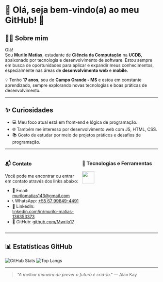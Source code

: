 # 👋 Olá, seja bem-vindo(a) ao meu GitHub! 🌱

## 🧑‍💻 Sobre mim

Olá!  
Sou **Murilo Matias**, estudante de **Ciência da Computação** na **UCDB**, apaixonado por tecnologia e desenvolvimento de software. Estou sempre em busca de oportunidades para aplicar e expandir meus conhecimentos, especialmente nas áreas de **desenvolvimento web** e **mobile**.

💡 Tenho **17 anos**, sou de **Campo Grande - MS** e estou em constante aprendizado, sempre explorando novas tecnologias e boas práticas de desenvolvimento.

---

## ✨ Curiosidades

- 💻 Meu foco atual está em front-end e lógica de programação.
- 🌐 Também me interesso por desenvolvimento web com JS, HTML, CSS.
- 📚 Gosto de estudar por meio de projetos práticos e desafios de programação.

---

<div style="display: flex; justify-content: space-between; flex-wrap: wrap;">

<!-- CONTATO -->
<div style="flex: 1; min-width: 250px; max-width: 48%;">

### 📬 Contato

Você pode me encontrar ou entrar em contato através dos links abaixo:

- 📧 Email: [murilomatias143@gmail.com](mailto:murilomatias143@gmail.com)  
- 📞 WhatsApp: [+55 67 99849-4491](https://wa.me/5567998494491)  
- 💼 LinkedIn: [linkedin.com/in/murilo-matias-136353373](https://www.linkedin.com/in/murilo-matias-136353373/)  
- 🐙 GitHub: [github.com/Mwrilo17](https://github.com/Mwrilo17)

</div>

<!-- TECNOLOGIAS -->
<div style="flex: 1; min-width: 250px; max-width: 48%;">

### 🧰 Tecnologias e Ferramentas

<img src="https://cdn.jsdelivr.net/gh/devicons/devicon/icons/python/python-original.svg" width="40" />

</div>
</div>

---

## 📊 Estatísticas GitHub

![GitHub Stats](https://github-readme-stats.vercel.app/api?username=Mwrilo17&show_icons=true&theme=dark)
![Top Langs](https://github-readme-stats.vercel.app/api/top-langs/?username=Mwrilo17&layout=compact&theme=dark)

---

> _"A melhor maneira de prever o futuro é criá-lo."_ — Alan Kay

